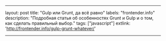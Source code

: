 ---

layout: post
title: "Gulp или Grunt, да всё равно"
labels: "frontender.info"
description: "Подробная статья об особенностях Grunt и Gulp и о том, как сделать правильный выбор."
tags: ["javascript"]
extlink: 'http://frontender.info/gulp-grunt-whatever/'

---